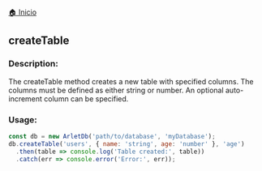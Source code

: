 [🏠 Inicio](../README.md)

## createTable

### Description:

The createTable method creates a new table with specified columns. The columns must be defined as either string or number. An optional auto-increment column can be specified.

### Usage:

```javascript
const db = new ArletDb('path/to/database', 'myDatabase');
db.createTable('users', { name: 'string', age: 'number' }, 'age')
  .then(table => console.log('Table created:', table))
  .catch(err => console.error('Error:', err));
```